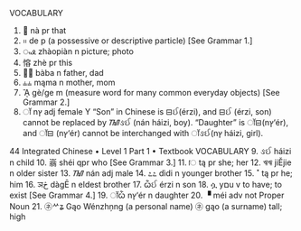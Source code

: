 VOCABULARY
 1. ⴨ nà pr that
 2. ᱿ de p (a possessive or descriptive particle)
[See Grammar 1.]
 3. ᤫᦸ zhàopiàn n picture; photo
 4. 愹 zhè pr this
 5. ᦭᦭ bàba n father, dad
 6. ⫨⫨ mąma n mother, mom
 7. ᾊ gè/ge m (measure word for many common
everyday objects) [See Grammar 2.]
 8. ॉ nץ adj female
Y “Son” in Chinese is ⊟ઈ(érzi),
and ⊟ઈ (érzi, son) cannot be
replaced by ᮮઙઈ
(nán háizi, boy). “Daughter” is
ॉ⊟(nץ‘ér), and ॉ⊟
(nץ‘ér) cannot be interchanged
with ॉઙઈ(nץ háizi, girl).

44 Integrated Chinese • Level 1 Part 1 • Textbook
VOCABULARY
 9. ઙઈ háizi n child
10. 嵡 shéi qpr who [See Grammar 3.]
11. ॎ tą pr she; her
12. ঋঋ jiĚjie n older sister
13. ᮮ nán adj male
14. ೭೭ dìdi n younger brother
15. ˟ tą pr he; him
16. ञڅ dàgĒ n eldest brother
17. ѽઈ érzi n son
18. ሷ yםu v to have; to exist [See Grammar 4.]
19. ॉѽ nץ‘ér n daughter
20. ▝ méi adv not
Proper Noun
21. ㋧ᄽʑ Gąo Wénzhņng (a personal name)
㋧ gąo (a surname) tall; high